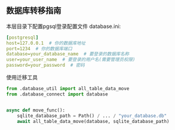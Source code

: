 ## 数据库转移指南

本层目录下配置pgsql登录配置文件 database.ini:

```yaml
[postgresql]
host=127.0.0.1  # 你的数据库地址
port=1234  # 你的数据库端口
database=your_database_name  # 要登录的数据库名称
user=your_user_name  # 要登录的用户名(需要管理员权限)
password=your_password  # 密码
```

使用迁移工具

```python
from .database_util import all_table_data_move
from .database_connect import database


async def move_func():
    sqlite_database_path = Path() / ... / "your_database.db"
    await all_table_data_move(database, sqlite_database_path)
```